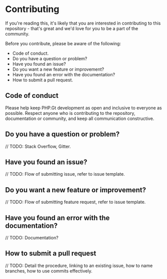Contributing
============

If you're reading this, it's likely that you are interested in contributing to this repository - that's great and we'd love for you to be a part of the community.

Before you contribute, please be aware of the following:

+ Code of conduct.
+ Do you have a question or problem?
+ Have you found an issue?
+ Do you want a new feature or improvement?
+ Have you found an error with the documentation?
+ How to submit a pull request.

Code of conduct
---------------

Please help keep PHP.Gt development as open and inclusive to everyone as possible. Respect anyone who is contributing to the repository, documentation or community, and keep all communication constructive.

Do you have a question or problem?
----------------------------------

// TODO: Stack Overflow, Gitter.

Have you found an issue?
------------------------

// TODO: Flow of submitting issue, refer to issue template.

Do you want a new feature or improvement?
-----------------------------------------

// TODO: Flow of submitting feature request, refer to issue template.

Have you found an error with the documentation?
-----------------------------------------------

// TODO: Documentation?

How to submit a pull request
----------------------------

// TODO: Detail the procedure, linking to an existing issue, how to name branches, how to use commits effectively.
